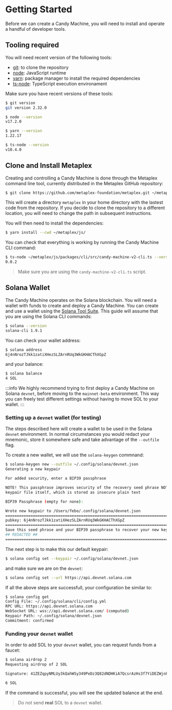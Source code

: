 # Getting Started

Before we can create a Candy Machine, you will need to install and operate a handful of developer tools.

## Tooling required

You will need recent version of the following tools:

- [git](https://git-scm.com/book/en/v2/Getting-Started-Installing-Git): to clone the repository
- [node](https://nodejs.org/en/download/): JavaScript runtime
- [yarn](https://classic.yarnpkg.com/lang/en/docs/install/#mac-stable): package manager to install the required dependencies
- [ts-node](https://www.npmjs.com/package/ts-node#installation): TypeScript execution environament

Make sure you have recent versions of these tools:

```bash
$ git version
git version 2.32.0

$ node --version
v17.2.0

$ yarn --version
1.22.17

$ ts-node --version
v10.4.0
```

## Clone and Install Metaplex

Creating and controlling a Candy Machine is done through the Metaplex command line tool, currently distributed in the Metaplex GitHub repository:

```bash
$ git clone https://github.com/metaplex-foundation/metaplex.git ~/metaplex
```

This will create a directory `metaplex` in your home directory with the lastest code from the repository. If you decide to clone the repository to a different location, you will need to change the path in subsequent instructions.

You will then need to install the dependencies:

```bash
$ yarn install --cwd ~/metaplex/js/
```

You can check that everything is working by running the Candy Machine CLI command:

```bash
$ ts-node ~/metaplex/js/packages/cli/src/candy-machine-v2-cli.ts --version
0.0.2
```

> Make sure you are using the `candy-machine-v2-cli.ts` script.

## Solana Wallet

The Candy Machine operates on the Solana blockchain. You will need a wallet with funds to create and deploy a Candy Machine. You can create and use a wallet using the [Solana Tool Suite](https://docs.solana.com/cli/install-solana-cli-tools). This guide will assume that you are using the Solana CLI commands:

```bash
$ solana --version
solana-cli 1.9.1 
```

You can check your wallet address:

```bash
$ solana address
6j4nNrozTJkk1zatiXHezSLZArnRUq3WkGKHACThXGpZ
```

and your balance:

```bash
$ solana balance
4 SOL
```

:::info
We highly recommend trying to first deploy a Candy Machine on Solana `devnet`, before moving to the `mainnet-beta` environment. This way you can freely test different settings without having to move SOL to your wallet.
:::

### Setting up a `devnet` wallet (for testing)

The steps described here will create a wallet to be used in the Solana `devnet` environment. In normal circumstances you would redact your mnemonic, store it somewhere safe and take advantage of the `--outfile` flag.

To create a new wallet, we will use the `solana-keygen` commnand:

```bash
$ solana-keygen new --outfile ~/.config/solana/devnet.json  
Generating a new keypair

For added security, enter a BIP39 passphrase

NOTE! This passphrase improves security of the recovery seed phrase NOT the
keypair file itself, which is stored as insecure plain text

BIP39 Passphrase (empty for none): 

Wrote new keypair to /Users/febo/.config/solana/devnet.json
=======================================================================
pubkey: 6j4nNrozTJkk1zatiXHezSLZArnRUq3WkGKHACThXGpZ
=======================================================================
Save this seed phrase and your BIP39 passphrase to recover your new keypair:
## REDACTED ##
=======================================================================
```

The next step is to make this our default keypair:

```bash
$ solana config set --keypair ~/.config/solana/devnet.json
```

and make sure we are on the `devnet`:

```bash
$ solana config set --url https://api.devnet.solana.com
```

If all the above steps are successfull, your configuration be similar to:

```bash
$ solana config get
Config File: ~/.config/solana/cli/config.yml
RPC URL: https://api.devnet.solana.com 
WebSocket URL: wss://api.devnet.solana.com/ (computed)
Keypair Path: ~/.config/solana/devnet.json 
Commitment: confirmed 
```

### Funding your `devnet` wallet

In order to add SOL to your `devnet` wallet, you can request funds from a faucet:

```bash
$ solana airdrop 2
Requesting airdrop of 2 SOL

Signature: 41ZEZqpyNMLUy3kQahWSy349PeDz3Q82dNDHKiA7QcsrAzHs3f7YiDEZWjnFi434DoiiDiDkazkBRycRnctx1m6e

6 SOL
```

If the command is successful, you will see the updated balance at the end.

> Do not send **real** SOL to a `devnet` wallet.